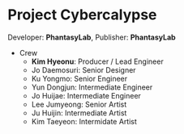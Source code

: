 Project Cybercalypse
====

Developer: **PhantasyLab**, Publisher: **PhantasyLab**

* Crew
  - **Kim Hyeonu**: Producer / Lead Engineer
  - Jo Daemosuri: Senior Designer
  - Ku Yongmo: Senior Engineer
  - Yun Dongjun: Intermediate Engineer
  - Jo Huijae: Intermediate Engineer
  - Lee Jumyeong: Senior Artist
  - Ju Huijin: Intermediate Artist
  - Kim Taeyeon: Intermidate Artist
